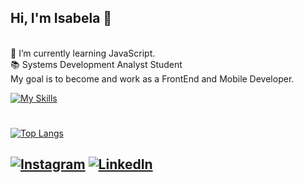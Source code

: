 ## Hi, I'm Isabela 👋<br>
<br>🌱 I’m currently learning JavaScript.
<br> 📚 Systems Development Analyst Student
<br> My goal is to become and work as a FrontEnd and Mobile Developer.

[![My Skills](https://skillicons.dev/icons?i=flutter,dart,java,javascript,html,css&perline=6&theme=light)](https://skillicons.dev)

#
[![Top Langs](https://github-readme-stats.vercel.app/api/top-langs/?username=isabelaomaciel)](https://github.com/anuraghazra/github-readme-stats)

###
[![Instagram](https://img.shields.io/badge/Instagram-%23E4405F.svg?logo=Instagram&logoColor=white)](https://instagram.com/isabelasomaciel) [![LinkedIn](https://img.shields.io/badge/LinkedIn-%230077B5.svg?logo=linkedin&logoColor=white)](https://linkedin.com/in/isabelaomaciel) 
---


<!-- Proudly created with GPRM ( https://gprm.itsvg.in ) -->

